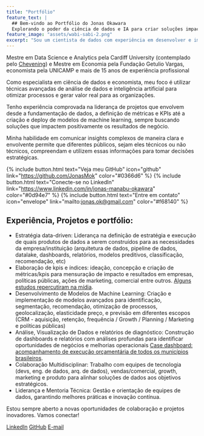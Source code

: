 ```yaml
---
title: "Portfólio"
feature_text: |
  ## Bem-vindo ao Portfólio do Jonas Okawara
  Explorando o poder da ciência de dados e IA para criar soluções impactantes
feature_image: "assets/wabi-sabi-2.png"
excerpt: "Sou um cientista de dados com experiência em desenvolver e implementar soluções avançadas de dados e IA para resolver problemas complexos de negócios. Com uma abordagem orientada por dados e análise econômica, eu transformo insights em estratégias acionáveis para promover crescimento e inovação."
---
```


Mestre em Data Science e Analytics pela Cardiff University (contemplado pelo [Chevening](https://www.chevening.org/scholarships/)) e Mestre em Economia pela Fundação Getulio Vargas, economista pela UNICAMP e mais de 15 anos de experiência profissional

Como especialista em ciência de dados e economista, meu foco é utilizar técnicas avançadas de análise de dados e inteligência artificial para otimizar processos e gerar valor real para as organizações. 

Tenho experiência comprovada na liderança de projetos que envolvem desde a fundamentação de dados, a definição de métricas e KPIs até a criação e deploy de modelos de machine learning, sempre buscando soluções que impactem positivamente os resultados de negócio. 

Minha habilidade em comunicar insights complexos de maneira clara e envolvente permite que diferentes públicos, sejam eles técnicos ou não técnicos, compreendam e utilizem essas informações para tomar decisões estratégicas.

{% include button.html text="Veja meu GitHub" icon="github" link="https://github.com/JonasMok" color="#0366d6" %} {% include button.html text="Conecte-se no LinkedIn" link="https://www.linkedin.com/in/jonas-manabu-okawara" color="#0d94e7" %} {% include button.html text="Entre em contato" icon="envelope" link="mailto:jonas.ok@gmail.com" color="#f68140" %}

## Experiência, Projetos e portfólio:

 - Estratégia data-driven: Liderança na definição de estratégia e execução de quais produtos de dados a serem construídos para as necessidades da empresa/instituição (arquitetura de dados, pipeline de dados, datalake, dashboards,   relatórios, modelos preditivos, classificação, recomendação, etc)
 - Elaboração de kpis e índices: ideação, concepção e criação de métricas/kpis para mensuração de impacto e resultados em empresas, políticas públicas, ações de marketing, comercial entre outros. [Alguns estudos repercutiram na mídia](https://www.estadao.com.br/sustentabilidade/como-nascem-os-lixoes-no-brasil/). 
 - Desenvolvimento de Modelos de Machine Learning: Criação e implementação de modelos avançados para identificação, segmentação, recomendação, otimização de processos, geolocalização, elasticidade preço, e previsão em diferentes escopos (CRM - aquisição, retenção, frequência / Growth / Planning / Marketing e políticas públicas)
 - Análise, Visualização de Dados e relatórios de diagnóstico: Construção de dashboards e relatórios com análises profundas para identificar oportunidades de negócios e melhorias operacionais [Case dashboard: acompanhamento de execução orçamentária de todos os municípios brasileiros](https://relatoriomunicipal.streamlit.app/).
 - Colaboração Multidisciplinar: Trabalho com equipes de tecnologia (devs, eng. de dados, arq. de dados), vendas/comercial, growth, marketing e produto para alinhar soluções de dados aos objetivos estratégicos.
 - Liderança e Mentoria Técnica: Gestão e orientação de equipes de dados, garantindo melhores práticas e inovação contínua.


Estou sempre aberto a novas oportunidades de colaboração e projetos inovadores. Vamos conectar!

[LinkedIn](https://www.linkedin.com/in/jonas-manabu-okawara/)
[GitHub](https://github.com/JonasMok/)
[E-mail](mailto:jonas.ok@gmail.com)


